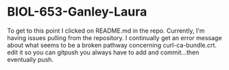 # BIOL-653-Ganley-Laura
To get to this point I clicked on README.md in the repo.  Currently, I'm having issues pulling from the repository.  I continually get an error message about what seems to be a broken pathway concerning curl-ca-bundle.crt.  
edit it so you can gitpush
you always have to add and commit...then eventually push.  